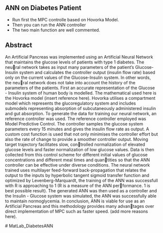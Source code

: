 ## ANN on Diabetes Patient

- Run first the MPC controlle based on Hovorka Model.
- Then you can run the ANN controller
- The two main function are well commented.

## Abstract

An Artificial Pancreas was implemented using an Artificial Neural Network
that maintains the glucose levels of patients with type 1 diabetes. The neural network takes as input many parameters of the patient’s Glucose-Insulin
system and calculates the controller output (insulin flow rate) based only on
the current values of the Glucose-Insulin system. In other words, the neural network does not take into account the history of the parameters of the
patients. First an accurate representation of the Glucose - Insulin system
of human body is modelled. The mathematical used here is the Hovorka
model (insert reference here). Hovorka utilises a compartment model which
represents the glucoregulatory system and includes submodels representing
absorption of subcutaneously administered insulin and gut absorption. To
generate the data for training our neural network, an reference controller
was used. The reference controller employed was Model Predictive Control.
The controller samples the glucose system parameters every 15 minutes and
gives the insulin flow rate as output. A custom cost function is used that not
only minimises the controller effort but also the rate of change to provide a
smoother controller output. Moving target trajectory facilitates slow, controlled normalization of elevated glucose levels and faster normalization of low
glucose values. Data is then collected from this control scheme for different
initial values of glucose concentrations and different meal times and quantities so that the ANN controller can be effective under diverse conditions.
The neural network trained uses multilayer feed-forward back-propagation
that relates the output to the inputs by hyperbolic tangent sigmoid transfer
function and optimized by Levenberg-Marquardt, the training of the ANN
was successfull with R is approaching to 1 (R is a measure of the ANN performance. 1 is best possible result). The generated ANN was then used as
a controller and the Insulin - Glucose system was simulated, the ANN was
successfully able to maintain normoglycemia. In conclusion, ANN is viable
for use as an Artificial Pancreas and this methodology provides many advantages over direct implementation of MPC such as faster speed. (add more
reasons here).



#   M a t L a b _ D i a b e t e s A N N  
 